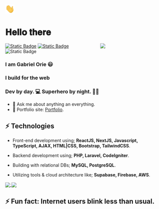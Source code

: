 <h1></h1>
<img src="https://raw.githubusercontent.com/ABSphreak/ABSphreak/master/gifs/Hi.gif" width="30px">
<h1> 𝐇𝐞𝐥𝐥𝐨 𝐭𝐡𝐞𝐫𝐞 </h1>

<img align='right' src='https://user-images.githubusercontent.com/5713670/87202985-820dcb80-c2b6-11ea-9f56-7ec461c497c3.gif' width='200"'>

[![Static Badge](https://img.shields.io/badge/_-%40orie__gabriel-black?style=flat-square&logo=x&link=https%3A%2F%2Fx.com%2Forie_gabriel)](https://x.com/orie_gabriel)
[![Static Badge](https://img.shields.io/badge/_-%40gabriel--orie-blue?style=flat-square&logo=linkedin&link=https%3A%2F%2Flinkedin.com%2Fin%2Forie-gabriel%2F)](https://linkedin.com/in/orie-gabriel/)
![Static Badge](https://img.shields.io/badge/_-%40gabu229-purple?style=flat-square&logo=discord&logoColor=fff&color=5865F2&link=https%3A%2F%2Fdiscord.com%2Fapp)
<!-- [![Static Badge](https://img.shields.io/badge/_-%40gabrielorie-acdc5c?style=flat-square&logo=linktree&logoColor=black&link=https%3A%2F%2Flinktr.ee%2Fgabrielorie)](https://linktr.ee/gabrielorie) -->


### I am Gabriel Orie 😃
### I build for the web
### Dev by day. 💻 Superhero by night. 🐱‍👤

- 💬 Ask me about anything an everything.
- 🎯 Portfolio site: [Portfolio](https://gabriel-orie.netlify.app).


## ⚡ Technologies
- Front-end development using; **ReactJS, NextJS, Javascript, TypeScript, AJAX, HTML|CSS, Bootstrap, TailwindCSS**.

- Backend development using; **PHP, Laravel, CodeIgniter**.

- Building with relational DBs; **MySQL, PostgreSQL**.

- Utilizing tools & cloud architecture like; **Supabase, Firebase, AWS**.


<a href="#" align="center">
    <img src="https://github-readme-stats.vercel.app/api/top-langs/?username=gabu229&layout=compact&langs_count=7" align="center" height="150" />
</a>
<a href="#" align="center">
    <img src="https://github-readme-stats.vercel.app/api?username=gabu229&show_icons=true&hide=stars,issues" align="center" height="150" />
</a>




## ⚡ Fun fact: Internet users blink less than usual.
